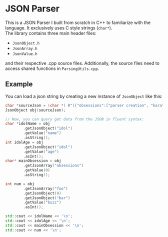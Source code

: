 # JSON Parser

This is a JSON Parser I built from scratch in C++ to familiarize with the language. It exclusively uses C style strings (`char*`).<br>
The library contains three main header files:

 - `JsonObject.h`
 - `JsonArray.h`
 - `JsonValue.h`

and their respective .cpp source files.
Additionally, the source files need to access shared functions in `ParsingUtils.cpp`.

## Example

You can load a json string by creating a new instance of `JsonObject` like this:
```cpp
char *sourceJson = (char *) R"({"obsessions":["parser creation", "karate"], "idol":{"name": "Marcell D'Avis", "age": 42}, "foo":[{"bar":{"buzz":16}}]}})";
JsonObject obj(sourceJson);

// Now, you can query get data from the JSON in fluent syntax:
char *idolName = obj
        .getJsonObject("idol")
        .getValue("name")
        .asString();
int idolAge = obj
        .getJsonObject("idol")
        .getValue("age")
        .asInt();
char* mainObsession = obj
        .getJsonArray("obsessions")
        .getValue(0)
        .asString();

int num = obj
        .getJsonArray("foo")
        .getJsonObject(0)
        .getJsonObject("bar")
        .getValue("buzz")
        .asInt();

std::cout << idolName << '\n';
std::cout << idolAge << '\n';
std::cout << mainObsession << '\n';
std::cout << num << '\n';
```

